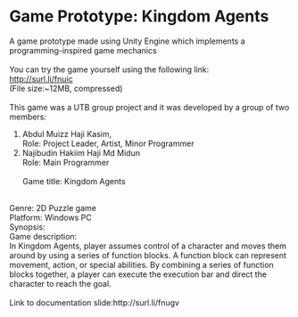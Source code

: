 # Game Prototype: Kingdom Agents
A game prototype made using Unity Engine which implements a programming-inspired game mechanics <br /><br/>
You can try the game yourself using the following link: <br />http://surl.li/fnuic
<br />(File size:~12MB, compressed)<br/><br/>
This game was a UTB group project and it was developed by a group of two members:<br/>
1. Abdul Muizz Haji Kasim, <br/>
   Role: Project Leader, Artist, Minor Programmer
2. Najibudin Hakiim Haji Md Midun<br/>
   Role: Main Programmer
<br/><br/>
Game title: Kingdom Agents
<br/>
Genre: 2D Puzzle game
<br/>
Platform: Windows PC
<br/>
Synopsis:
<br/>
Game description: <br/>
In Kingdom Agents, player assumes control of a character and moves them around by using a series of function blocks. A function block can represent movement, action, or special abilities. By combining a series of function blocks together, a player can execute the execution bar and direct the character to reach the goal. 
<br/><br/>
Link to documentation slide:http://surl.li/fnugv
